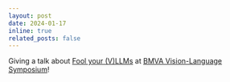 ```yaml
---
layout: post
date: 2024-01-17
inline: true
related_posts: false
---
```


Giving a talk about [Fool your (V)LLMs](https://arxiv.org/abs/2310.01651) at [BMVA Vision-Language Symposium](https://www.bmva.org/meetings/24-01-17-Vision%20and%20Language.html)!

